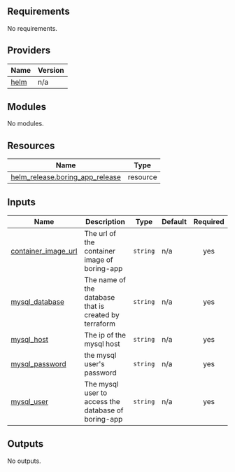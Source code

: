 ## Requirements

No requirements.

## Providers

| Name | Version |
|------|---------|
| <a name="provider_helm"></a> [helm](#provider\_helm) | n/a |

## Modules

No modules.

## Resources

| Name | Type |
|------|------|
| [helm_release.boring_app_release](https://registry.terraform.io/providers/hashicorp/helm/latest/docs/resources/release) | resource |

## Inputs

| Name | Description | Type | Default | Required |
|------|-------------|------|---------|:--------:|
| <a name="input_container_image_url"></a> [container\_image\_url](#input\_container\_image\_url) | The url of the container image of boring-app | `string` | n/a | yes |
| <a name="input_mysql_database"></a> [mysql\_database](#input\_mysql\_database) | The name of the database that is created by terraform | `string` | n/a | yes |
| <a name="input_mysql_host"></a> [mysql\_host](#input\_mysql\_host) | The ip of the mysql host | `string` | n/a | yes |
| <a name="input_mysql_password"></a> [mysql\_password](#input\_mysql\_password) | the mysql user's password | `string` | n/a | yes |
| <a name="input_mysql_user"></a> [mysql\_user](#input\_mysql\_user) | The mysql user to access the database of boring-app | `string` | n/a | yes |

## Outputs

No outputs.
